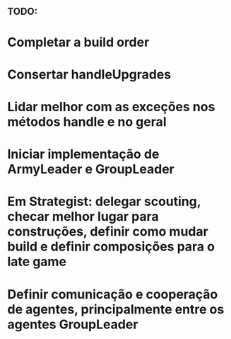 ## TODO:

# Completar a build order

# Consertar handleUpgrades

# Lidar melhor com as exceções nos métodos handle e no geral

# Iniciar implementação de ArmyLeader e GroupLeader

# Em Strategist: delegar scouting, checar melhor lugar para construções, definir como mudar build e definir composições para o late game

# Definir comunicação e cooperação de agentes, principalmente entre os agentes GroupLeader
